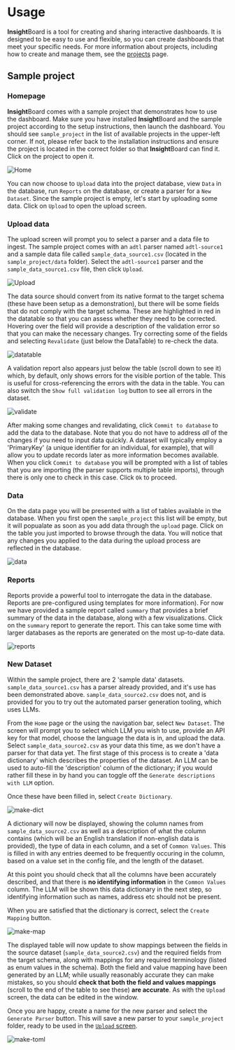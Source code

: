 # Usage

**Insight**Board is a tool for creating and sharing interactive dashboards. It is designed to be easy to use and flexible, so you can create dashboards that meet your specific needs. For more information about projects, including how to create and manage them, see the [projects](../projects/index.md) page.

## Sample project

### Homepage

**Insight**Board comes with a sample project that demonstrates how to use the dashboard. Make sure you have installed **Insight**Board and the sample project according to the setup instructions, then launch the dashboard. You should see `sample_project` in the list of available projects in the upper-left corner. If not, please refer back to the installation instructions and ensure the project is located in the correct folder so that **Insight**Board can find it. Click on the project to open it.

![Home](images/home.png)

You can now choose to `Upload` data into the project database, view `Data` in the database, run `Reports` on the database, or create a parser for a `New Dataset`. Since the sample project is empty, let's start by uploading some data. Click on `Upload` to open the upload screen.

### Upload data

The upload screen will prompt you to select a parser and a data file to ingest. The sample project comes with an `adtl` parser named `adtl-source1` and a sample data file called `sample_data_source1.csv` (located in the `sample_project/data` folder). Select the `adtl-source1` parser and the `sample_data_source1.csv` file, then click `Upload`.

![Upload](images/upload.png)

The data source should convert from its native format to the target schema (these have been setup as a demonstration), but there will be some fields that do not comply with the target schema. These are highlighted in red in the datatable so that you can assess whether they need to be corrected. Hovering over the field will provide a description of the validation error so that you can make the necessary changes. Try correcting some of the fields and selecting `Revalidate` (just below the DataTable) to re-check the data.

![datatable](images/datatable.png)

A validation report also appears just below the table (scroll down to see it) which, by default, only shows errors for the visible portion of the table. This is useful for cross-referencing the errors with the data in the table. You can also switch the `Show full validation log` button to see all errors in the dataset.

![validate](images/validate.png)

After making some changes and revalidating, click `Commit to database` to add the data to the database. Note that you do not have to address _all_ of the changes if you need to input data quickly. A dataset will typically employ a 'PrimaryKey' (a unique identifier for an individual, for example), that will allow you to update records later as more information becomes available. When you click `Commit to database` you will be prompted with a list of tables that you are importing (the parser supports multiple table imports), through there is only one to check in this case. Click `Ok` to proceed.

### Data

On the data page you will be presented with a list of tables available in the database. When you first open the `sample_project` this list will be empty, but it will popualate as soon as you add data through the `upload` page. Click on the table you just imported to browse through the data. You will notice that any changes you applied to the data during the upload process are reflected in the database.

![data](images/data.png)

### Reports

Reports provide a powerful tool to interrogate the data in the database. Reports are pre-configured using templates for more information). For now we have provided a sample report called `summary` that provides a brief summary of the data in the database, along with a few visualizations. Click on the `summary` report to generate the report. This can take some time with larger databases as the reports are generated on the most up-to-date data.

![reports](images/reports.png)

### New Dataset

Within the sample project, there are 2 'sample data' datasets. `sample_data_source1.csv` has a parser already provided, and it's use has been demonstrated above.
`sample_data_source2.csv` does not, and is provided for you to try out the automated parser generation tooling, which uses LLMs.

From the `Home` page or the using the navigation bar, select `New Dataset`. The screen will prompt you to select which LLM you wish to use, provide an API key for that model, choose the language the data is in, and upload the data. Select `sample_data_source2.csv` as your data this time, as we don't have a parser for that data yet. The first stage of this process is to create a 'data dictionary' which describes the properties of the dataset. An LLM can be used to auto-fill the 'description' column of the dictionary; if you would rather fill these in by hand you can toggle off the `Generate descriptions with LLM` option.


Once these have been filled in, select `Create Dictionary`.

![make-dict](images/new-parser-make-dict.png)

A dictionary will now be displayed, showing the column names from `sample_data_source2.csv` as well as a description of what the column contains (which will be an English translation if non-english data is provided), the type of data in each column, and a set of `Common Values`. This is filled in with any entries deemed to be frequently occuring in the column, based on a value set in the config file, and the length of the dataset.

At this point you should check that all the columns have been accurately described, and that there is **no identifying information** in the `Common Values` column. The LLM will be shown this data dictionary in the next step, so identifying information such as names, address etc should not be present.

When you are satisfied that the dictionary is correct, select the `Create Mapping` button.

![make-map](images/new-parser-make-map.png)

The displayed table will now update to show mappings between the fields in the source dataset (`sample_data_source2.csv`) and the required fields from the target schema, along with mappings for any required terminology (listed as enum values in the schema). Both the field and value mapping have been generated by an LLM; while usually reasonably accurate they can make mistakes, so you should **check that both the field and values mappings** (scroll to the end of the table to see these) **are accurate**. As with the `Upload` screen, the data can be edited in the window.

Once you are happy, create a name for the new parser and select the `Generate Parser` button. This will save a new parser to your `sample_project` folder, ready to be used in the [`Upload` screen](#upload-data).

![make-toml](images/new-parser-make-toml.png)
